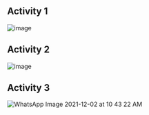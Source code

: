 ## Activity 1
![image](https://user-images.githubusercontent.com/68271765/144221805-bc174739-41b3-4e0e-97d5-6c40c6def82d.png)
## Activity 2
![image](https://user-images.githubusercontent.com/68271765/144221870-c2fd9093-256c-410c-ad8f-4b0b2f7b02d3.png)
## Activity 3
![WhatsApp Image 2021-12-02 at 10 43 22 AM](https://user-images.githubusercontent.com/94219623/144362282-f9652716-44be-4437-b48c-e3da53ba5bc0.jpeg)
